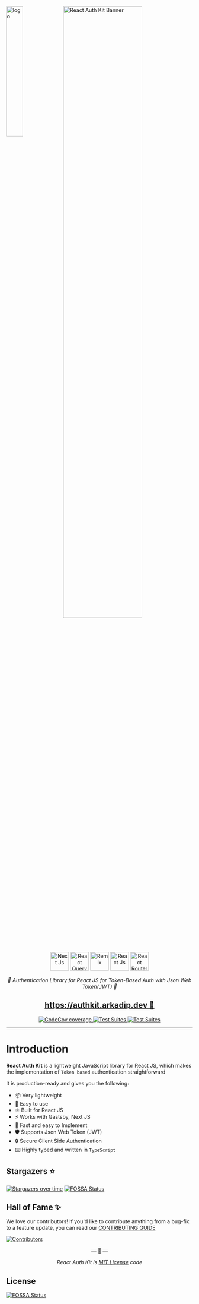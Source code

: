 <!--suppress CheckImageSize -->
<img width="30%" src="./docs/img/logo.png" align="left" alt="logo"/>
<img width="65%" src="./docs/img/banner.svg" alt="React Auth Kit Banner" />

<p align="center">
    <img height="50px" src="./docs/img/nextdotjs.svg" alt="Next Js">
    <img height="50px" src="./docs/img/reactquery.svg" alt="React Query">
    <img height="50px" src="./docs/img/remix.svg" alt="Remix">
    <img height="50px" src="./docs/img/react.svg" alt="React Js">
    <img height="50px" src="./docs/img/reactrouter.svg" alt="React Router">
</p>

<p align="center">
    <em>🔑 Authentication Library for React JS for Token-Based Auth with Json Web Token(JWT) 🔑</em>
</p>

<h2 align="center">
<a href="https://authkit.arkadip.dev">
    https://authkit.arkadip.dev 🚀
</a>
</h2>

<p align="center">

<a href="https://codecov.io/gh/react-auth-kit/react-auth-kit">
  <img src="https://codecov.io/gh/react-auth-kit/react-auth-kit/branch/master/graph/badge.svg?token=H188T7PXLL" alt="CodeCov coverage"/>
</a>
<a href="https://www.npmjs.com/package/react-auth-kit">
    <img src="https://img.shields.io/npm/v/react-auth-kit.svg?logo=npm" alt="Test Suites">
</a>
<a href="https://bundlephobia.com/result?p=react-auth-kit">
    <img src="https://img.shields.io/bundlephobia/minzip/react-auth-kit?style=flat-square" alt="Test Suites">
</a>
</p>

---

# Introduction

**React Auth Kit** is a lightweight JavaScript library for React JS, which makes the implementation of `Token based`
authentication straightforward

It is production-ready and gives you the following:

* 📦 Very lightweight
* 🔧 Easy to use
* ⚛️ Built for React JS
* ⚡ Works with Gastsby, Next JS
* 🚀 Fast and easy to Implement
* 🛡️ Supports Json Web Token (JWT)
* 🔒 Secure Client Side Authentication
* ⌨️ Highly typed and written in `TypeScript`

## Stargazers ⭐

[![Stargazers over time](https://starchart.cc/react-auth-kit/react-auth-kit.svg?variant=adaptive)](https://starchart.cc/react-auth-kit/react-auth-kit)
[![FOSSA Status](https://app.fossa.com/api/projects/git%2Bgithub.com%2Freact-auth-kit%2Freact-auth-kit.svg?type=shield)](https://app.fossa.com/projects/git%2Bgithub.com%2Freact-auth-kit%2Freact-auth-kit?ref=badge_shield)


## Hall of Fame ✨

We love our contributors! If you'd like to contribute anything from a bug-fix to a feature update, you can read our [CONTRIBUTING GUIDE](https://github.com/react-auth-kit/react-auth-kit/blob/master/CONTRIBUTING.md)

[![Contributors](https://contrib.rocks/image?repo=react-auth-kit/react-auth-kit)](https://github.com/react-auth-kit/react-auth-kit/graphs/contributors)

<p align="center">&mdash; 🔑  &mdash;</p>
<p align="center"><i>React Auth Kit is <a href="https://github.com/react-auth-kit/react-auth-kit/blob/master/LICENSE">MIT License</a> code</i></p>


## License
[![FOSSA Status](https://app.fossa.com/api/projects/git%2Bgithub.com%2Freact-auth-kit%2Freact-auth-kit.svg?type=large)](https://app.fossa.com/projects/git%2Bgithub.com%2Freact-auth-kit%2Freact-auth-kit?ref=badge_large)
